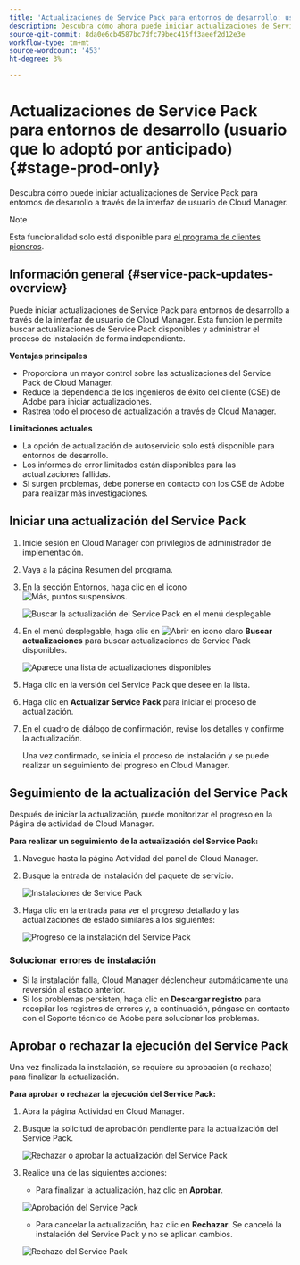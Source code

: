 ```yaml
---
title: 'Actualizaciones de Service Pack para entornos de desarrollo: usuario que lo adoptó por anticipado'
description: Descubra cómo ahora puede iniciar actualizaciones de Service Pack para entornos de desarrollo a través de la interfaz de usuario de Cloud Manager.
source-git-commit: 8da0e6cb4587bc7dfc79bec415ff3aeef2d12e3e
workflow-type: tm+mt
source-wordcount: '453'
ht-degree: 3%

---
```


# Actualizaciones de Service Pack para entornos de desarrollo (usuario que lo adoptó por anticipado) {#stage-prod-only}

Descubra cómo puede iniciar actualizaciones de Service Pack para entornos de desarrollo a través de la interfaz de usuario de Cloud Manager.

>[!NOTE]
>
>Esta funcionalidad solo está disponible para [el programa de clientes pioneros](/help/release-notes/current.md).

## Información general {#service-pack-updates-overview}

Puede iniciar actualizaciones de Service Pack para entornos de desarrollo a través de la interfaz de usuario de Cloud Manager. Esta función le permite buscar actualizaciones de Service Pack disponibles y administrar el proceso de instalación de forma independiente.

**Ventajas principales**

* Proporciona un mayor control sobre las actualizaciones del Service Pack de Cloud Manager.
* Reduce la dependencia de los ingenieros de éxito del cliente (CSE) de Adobe para iniciar actualizaciones.
* Rastrea todo el proceso de actualización a través de Cloud Manager.

**Limitaciones actuales**

* La opción de actualización de autoservicio solo está disponible para entornos de desarrollo.
* Los informes de error limitados están disponibles para las actualizaciones fallidas.
* Si surgen problemas, debe ponerse en contacto con los CSE de Adobe para realizar más investigaciones.

## Iniciar una actualización del Service Pack

1. Inicie sesión en Cloud Manager con privilegios de administrador de implementación.
1. Vaya a la página Resumen del programa.
1. En la sección Entornos, haga clic en el icono ![Más, puntos suspensivos](https://spectrum.adobe.com/static/icons/workflow_18/Smock_More_18_N.svg).

   ![Buscar la actualización del Service Pack en el menú desplegable](/help/using/assets/service-pack-check-for-updates.png)

1. En el menú desplegable, haga clic en ![Abrir en icono claro](https://spectrum.adobe.com/static/icons/workflow_18/Smock_OpenInLight_18_N.svg) **Buscar actualizaciones** para buscar actualizaciones de Service Pack disponibles.

   ![Aparece una lista de actualizaciones disponibles](/help/using/assets/service-pack-versions.png)

1. Haga clic en la versión del Service Pack que desee en la lista.
1. Haga clic en **Actualizar Service Pack** para iniciar el proceso de actualización.
1. En el cuadro de diálogo de confirmación, revise los detalles y confirme la actualización.

   Una vez confirmado, se inicia el proceso de instalación y se puede realizar un seguimiento del progreso en Cloud Manager.

## Seguimiento de la actualización del Service Pack

Después de iniciar la actualización, puede monitorizar el progreso en la Página de actividad de Cloud Manager.

**Para realizar un seguimiento de la actualización del Service Pack:**

1. Navegue hasta la página Actividad del panel de Cloud Manager.
1. Busque la entrada de instalación del paquete de servicio.

   ![Instalaciones de Service Pack](/help/using/assets/service-pack-installation.png)

1. Haga clic en la entrada para ver el progreso detallado y las actualizaciones de estado similares a los siguientes:

   ![Progreso de la instalación del Service Pack](/help/using/assets/service-pack-progression.png)

### Solucionar errores de instalación

* Si la instalación falla, Cloud Manager déclencheur automáticamente una reversión al estado anterior.
* Si los problemas persisten, haga clic en **Descargar registro** para recopilar los registros de errores y, a continuación, póngase en contacto con el Soporte técnico de Adobe para solucionar los problemas.

## Aprobar o rechazar la ejecución del Service Pack

Una vez finalizada la instalación, se requiere su aprobación (o rechazo) para finalizar la actualización.

**Para aprobar o rechazar la ejecución del Service Pack:**

1. Abra la página Actividad en Cloud Manager.
1. Busque la solicitud de aprobación pendiente para la actualización del Service Pack.

   ![Rechazar o aprobar la actualización del Service Pack](/help/using/assets/service-pack-reject-approve.png)

1. Realice una de las siguientes acciones:

   * Para finalizar la actualización, haz clic en **Aprobar**.

   ![Aprobación del Service Pack](/help/using/assets/service-pack-approve.png)

   * Para cancelar la actualización, haz clic en **Rechazar**.
Se canceló la instalación del Service Pack y no se aplican cambios.

   ![Rechazo del Service Pack](/help/using/assets/service-pack-reject.png)


